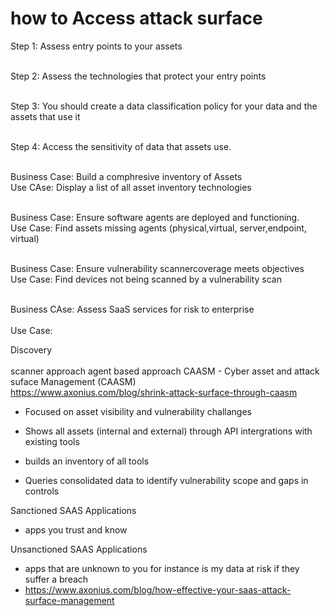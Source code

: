 # how to Access attack surface

Step 1: Assess entry points to your assets<br><br>

Step 2: Assess the technologies that protect your entry points<br><br>

Step 3: You should create a data classification policy for your data and the assets that use it<br><br>

Step 4: Access the sensitivity of data that assets use.<br><br>

Business Case: Build a comphresive inventory of Assets<br>
Use CAse: Display a list of all asset inventory technologies <br><br>

Business Case: Ensure software agents are deployed and functioning.<br>
Use Case: Find assets missing agents (physical,virtual, server,endpoint, virtual)<br><br>

Business Case: Ensure vulnerability scannercoverage meets objectives<br>
Use Case: Find devices not being scanned by a vulnerability scan<br><br>

Business CAse: Assess SaaS services for risk to enterprise<br><br>
Use Case: <br>

Discovery<br><br>
scanner approach
agent based approach
CAASM - Cyber asset and attack suface Management (CAASM)<br>
https://www.axonius.com/blog/shrink-attack-surface-through-caasm
- Focused on asset visibility and vulnerability challanges

- Shows all assets (internal and external) through API intergrations with existing tools
 - builds an inventory of all tools
 - Queries consolidated data to identify vulnerability scope and gaps in controls


Sanctioned SAAS Applications
- apps you trust and know 

Unsanctioned SAAS Applications
- apps that are unknown to you for instance is my data at risk if they suffer a breach
- https://www.axonius.com/blog/how-effective-your-saas-attack-surface-management


